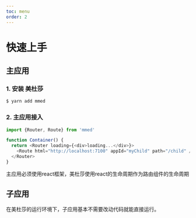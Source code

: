 ```yaml
---
toc: menu
order: 2
---
```


# 快速上手

## 主应用

### 1. 安装 美杜莎

```bash
$ yarn add mmed
```
### 2. 主应用接入

```js
import {Router, Route} from 'mmed'

function Container() {
  return <Router loading={<div>loading...</div>}>
    <Route html="http://localhost:7100" appId="myChild" path="/child" />
  </Router>
}

```

主应用必须使用react框架，美杜莎使用react的生命周期作为路由组件的生命周期

## 子应用
在美杜莎的运行环境下，子应用基本不需要改动代码就能直接运行。

